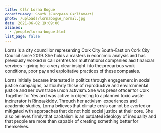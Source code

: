 ```yaml
---
title: Cllr Lorna Bogue
constituency: South (European Parliament)
photo: /uploads/lornabogue_normal.jpg
date: 2021-06-02 19:09:00
aliases:
  - /people/lorna-bogue.html
list_page: false
---
```


Lorna is a city councillor representing Cork City South-East on Cork City Council since 2019. She holds a masters in economic analysis and has previously worked in call centres for multinational companies and financial services - giving her a very clear insight into the precarious work conditions, poor pay and exploitative practices of these companies.

Lorna initially became interested in politics through engagement in social justice campaigns, particularly those of reproductive and environmental justice and her own trade union activism. She was press officer for Cork Together for Yes and was active in objecting to a planned toxic waste incinerator in Ringaskiddy. Through her activism, experiences and academic studies, Lorna believes that climate crisis cannot be averted or mitigated with approaches that do not hold social justice at their core. She also believes firmly that capitalism is an outdated ideology of inequality and that people are more than capable of creating something better for themselves.

